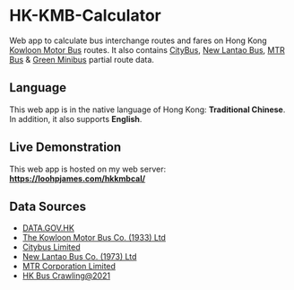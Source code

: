 # HK-KMB-Calculator
Web app to calculate bus interchange routes and fares on Hong Kong [Kowloon Motor Bus](https://www.kmb.hk/) routes.
It also contains [CityBus](https://www.citybus.com.hk), [New Lantao Bus](https://www.nlb.com.hk/), [MTR Bus](https://www.mtr.com.hk/) & [Green Minibus](https://www.td.gov.hk/en/transport_in_hong_kong/public_transport/minibuses/index.html) partial route data.

## Language
This web app is in the native language of Hong Kong: **Traditional Chinese**.<br>
In addition, it also supports **English**.

## Live Demonstration
This web app is hosted on my web server: **https://loohpjames.com/hkkmbcal/**

## Data Sources
- [DATA.GOV.HK](https://data.gov.hk)
- [The Kowloon Motor Bus Co. (1933) Ltd](https://www.kmb.hk)
- [Citybus Limited](https://www.citybus.com.hk)
- [New Lantao Bus Co. (1973) Ltd](https://www.nlb.com.hk/)
- [MTR Corporation Limited](https://www.mtr.com.hk/)
- [HK Bus Crawling@2021](https://github.com/hkbus/hk-bus-crawling)
